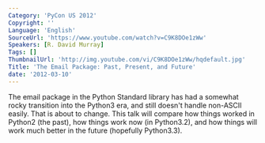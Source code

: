 ```yaml
---
Category: 'PyCon US 2012'
Copyright: ''
Language: 'English'
SourceUrl: 'https://www.youtube.com/watch?v=C9K8DOe1zWw'
Speakers: [R. David Murray]
Tags: []
ThumbnailUrl: 'http://img.youtube.com/vi/C9K8DOe1zWw/hqdefault.jpg'
Title: 'The Email Package: Past, Present, and Future'
date: '2012-03-10'
---
```

The email package in the Python Standard library has had a somewhat rocky
transition into the Python3 era, and still doesn't handle non-ASCII easily.
That is about to change. This talk will compare how things worked in Python2
(the past), how things work now (in Python3.2), and how things will work much
better in the future (hopefully Python3.3).
